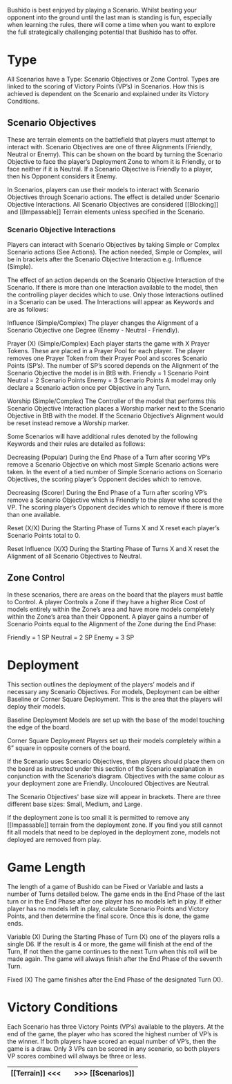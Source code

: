 Bushido is best enjoyed by playing a Scenario. Whilst beating your opponent into the ground until the last man is standing is fun, especially when learning the rules, there will come a time when you want to explore the full strategically challenging potential that Bushido has to offer.

# Type
All Scenarios have a Type: Scenario Objectives or Zone Control.
Types are linked to the scoring of Victory Points (VP’s) in Scenarios. How this is achieved is dependent on the Scenario and explained under its Victory Conditions.
## Scenario Objectives
These are terrain elements on the battlefield that players must attempt to interact with.
Scenario Objectives are one of three Alignments (Friendly, Neutral or Enemy). This can be shown on the board by turning the Scenario Objective to face the player’s Deployment Zone to whom it is Friendly, or to face neither if it is Neutral.
If a Scenario Objective is Friendly to a player, then his Opponent considers it Enemy.

In Scenarios, players can use their models to interact with Scenario Objectives through Scenario actions. The effect is detailed under Scenario Objective Interactions. All Scenario Objectives are considered [[Blocking]] and [[Impassable]] Terrain elements unless specified in the Scenario.
### Scenario Objective Interactions
Players can interact with Scenario Objectives by taking Simple or Complex Scenario actions (See Actions). The action needed, Simple or Complex, will be in brackets after the Scenario Objective Interaction e.g. Influence (Simple).

The effect of an action depends on the Scenario Objective Interaction of the Scenario.
If there is more than one Interaction available to the model, then the controlling player decides which to use. Only those Interactions outlined in a Scenario can be used. The Interactions will appear as Keywords and are as follows:

Influence (Simple/Complex)
The player changes the Alignment of a Scenario Objective one Degree (Enemy - Neutral - Friendly).

Prayer (X) (Simple/Complex)
Each player starts the game with X Prayer Tokens. These are placed in a Prayer Pool for each player. The player removes one Prayer Token from their Prayer Pool and scores Scenario Points (SP’s). The number of SP’s scored depends on the Alignment of the Scenario Objective the model is in BtB with.
Friendly = 1 Scenario Point
Neutral = 2 Scenario Points
Enemy = 3 Scenario Points
A model may only declare a Scenario action once per Objective in any Turn.

Worship (Simple/Complex)
The Controller of the model that performs this Scenario Objective Interaction places a Worship marker next to the Scenario Objective in BtB with the model. If the Scenario Objective’s Alignment would be reset instead remove a Worship marker.

Some Scenarios will have additional rules denoted by the following Keywords and their rules are detailed as follows:

Decreasing (Popular)
During the End Phase of a Turn after scoring VP’s remove a Scenario Objective on which most Simple Scenario actions were taken. In the event of a tied number of Simple Scenario actions on Scenario Objectives, the scoring player’s Opponent decides which to remove.

Decreasing (Scorer)
During the End Phase of a Turn after scoring VP’s remove a Scenario Objective which is Friendly to the player who scored the VP. The scoring player’s Opponent decides which to remove if there is more than one available.

Reset (X/X)
During the Starting Phase of Turns X and X reset each player’s Scenario Points total to 0.

Reset Influence (X/X)
During the Starting Phase of Turns X and X reset the Alignment of all Scenario Objectives to Neutral.

## Zone Control
In these scenarios, there are areas on the board that the players must battle to Control. A player Controls a Zone if they have a higher Rice Cost of models entirely within the Zone’s area and have more models completely within the Zone’s area than their Opponent. A player gains a number of Scenario Points equal to the Alignment of the Zone during the End Phase:

Friendly = 1 SP
Neutral = 2 SP
Enemy = 3 SP

# Deployment
This section outlines the deployment of the players’ models and if necessary any Scenario Objectives. For models, Deployment can be either Baseline or Corner Square Deployment. This is the area that the players will deploy their models.

Baseline Deployment
Models are set up with the base of the model touching the edge of the board. 

Corner Square Deployment
Players set up their models completely within a 6” square in opposite corners of the board.

If the Scenario uses Scenario Objectives, then players should place them on the board as instructed under this section of the Scenario explanation in conjunction with the Scenario’s diagram. Objectives with the same colour as your deployment zone are Friendly. Uncoloured Objectives are Neutral.

The Scenario Objectives' base size will appear in brackets. There are three different base sizes: Small, Medium, and Large.

If the deployment zone is too small it is permitted to remove any [[Impassable]] terrain from the deployment zone. If you find you still cannot fit all models that need to be deployed in the deployment zone, models not deployed are removed from play.

# Game Length
The length of a game of Bushido can be Fixed or Variable and lasts a number of Turns detailed below. The game ends in the End Phase of the last turn or in the End Phase after one player has no models left in play. If either player has no models left in play, calculate Scenario Points and Victory Points, and then determine the final score. Once this is done, the game ends.

Variable (X)
During the Starting Phase of Turn (X) one of the players rolls a single D6. If the result is 4 or more, the game will finish at the end of the Turn, If not then the game continues to the next Turn when this roll will be made again. The game will always finish after the End Phase of the seventh Turn.

Fixed (X)
The game finishes after the End Phase of the designated Turn (X).

# Victory Conditions
Each Scenario has three Victory Points (VP’s) available to the players.
At the end of the game, the player who has scored the highest number of VP’s is the winner.
If both players have scored an equal number of VP’s, then the game is a draw.
Only 3 VPs can be scored in any scenario, so both players VP scores combined will always be three or less.

| [[Terrain]] <<< |     | >>> [[Scenarios]] |
| --------------- | --- | ----------------- |
